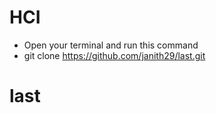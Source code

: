 # HCI
* Open your terminal and run this command
* git clone https://github.com/janith29/last.git
# last
